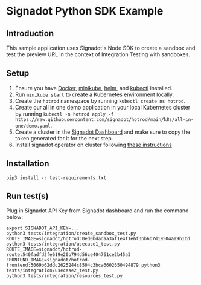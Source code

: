 # Signadot Python SDK Example

## Introduction
This sample application uses Signadot's Node SDK to create a sandbox and test the preview URL in the context of Integration Testing with sandboxes.

## Setup

1. Ensure you have [Docker](https://www.docker.com/), [minikube](https://minikube.sigs.k8s.io/docs/), [helm](https://helm.sh/), and [kubectl](https://kubernetes.io/docs/tasks/tools/) installed.
2. Run [`minikube start`](https://minikube.sigs.k8s.io/docs/start/) to create a Kubernetes environment locally.
3. Create the `hotrod` namespace by running `kubectl create ns hotrod`.
4. Create our all in one demo application in your local Kubernetes cluster by running `kubectl -n hotrod apply -f https://raw.githubusercontent.com/signadot/hotrod/main/k8s/all-in-one/demo.yaml`.
5. Create a cluster in the [Signadot Dashboard](https://app.signadot.com/) and make sure to copy the token generated for it for the next step.
6. Install signadot operator on cluster following [these instructions](https://docs.signadot.com/docs/installation#signadot-operator)

## Installation
```shell
pip3 install -r test-requirements.txt
```

## Run test(s)
Plug in Signadot API Key from Signadot dashboard and run the command below:
```shell
export SIGNADOT_API_KEY=...
python3 tests/integration/create_sandbox_test.py
ROUTE_IMAGE=signadot/hotrod:0ed0bdadaa3af1e4f1e6f3bb6b7d19504aa9b1bd python3 tests/integration/usecase1_test.py
ROUTE_IMAGE=signadot/hotrod-route:540fadfd2fe619e20b794d56ce404761ce2b45a3 FRONTEND_IMAGE=signadot/hotrod-frontend:5069b62ddc2625244c8504c3bca6602650494879 python3 tests/integration/usecase2_test.py
python3 tests/integration/resources_test.py
```
